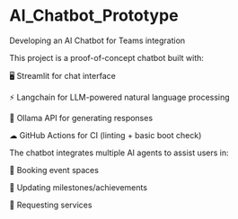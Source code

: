 # AI_Chatbot_Prototype
Developing an AI Chatbot for Teams integration

This project is a proof-of-concept chatbot built with:

🖥 Streamlit for chat interface

⚡ Langchain for LLM-powered natural language processing

🤖 Ollama API for generating responses

☁ GitHub Actions for CI (linting + basic boot check)

The chatbot integrates multiple AI agents to assist users in:

📌 Booking event spaces

📌 Updating milestones/achievements

📌 Requesting services
